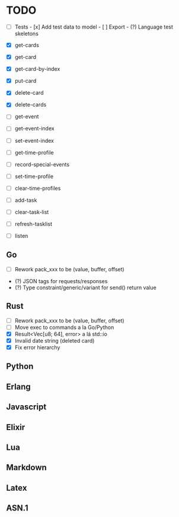 # TODO

- [ ] Tests
      - [x] Add test data to model
      - [ ] Export
      - (?) Language test skeletons

- [x] get-cards
- [x] get-card
- [x] get-card-by-index
- [x] put-card
- [x] delete-card
- [x] delete-cards
- [ ] get-event
- [ ] get-event-index
- [ ] set-event-index
- [ ] get-time-profile
- [ ] record-special-events
- [ ] set-time-profile
- [ ] clear-time-profiles
- [ ] add-task
- [ ] clear-task-list
- [ ] refresh-tasklist
- [ ] listen

## Go
- [ ] Rework pack_xxx to be (value, buffer, offset)
- (?) JSON tags for requests/responses
- (?) Type constraint/generic/variant for send() return value

## Rust
- [ ] Rework pack_xxx to be (value, buffer, offset)
- [ ] Move exec to commands a la Go/Python
- [x] Result<Vec[u8; 64], error> a lá std::io
- [x] Invalid date string (deleted card)
- [x] Fix error hierarchy

## Python

## Erlang

## Javascript

## Elixir

## Lua

## Markdown

## Latex

## ASN.1

